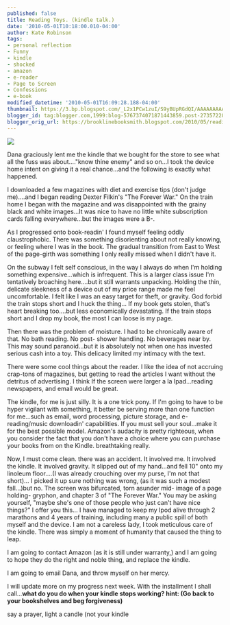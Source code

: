 ```yaml
---
published: false
title: Reading Toys. (kindle talk.)
date: '2010-05-01T10:18:00.010-04:00'
author: Kate Robinson
tags:
- personal reflection
- Funny
- kindle
- shocked
- amazon
- e-reader
- Page to Screen
- Confessions
- e-book
modified_datetime: '2010-05-01T16:09:28.188-04:00'
thumbnail: https://3.bp.blogspot.com/_L2x1PCw1zuI/S9yBUpRGdQI/AAAAAAAAADw/epwYaa2l7x0/s72-c/burgess-kindle.jpg
blogger_id: tag:blogger.com,1999:blog-5767374071871443859.post-273572289138579945
blogger_orig_url: https://brooklinebooksmith.blogspot.com/2010/05/reading-toys-kindle-talk.html
---
```

[![](https://3.bp.blogspot.com/_L2x1PCw1zuI/S9yBUpRGdQI/AAAAAAAAADw/epwYaa2l7x0/s320/burgess-kindle.jpg)](https://3.bp.blogspot.com/_L2x1PCw1zuI/S9yBUpRGdQI/AAAAAAAAADw/epwYaa2l7x0/s1600/burgess-kindle.jpg)

Dana graciously lent me the kindle that we bought for the store to see what all the fuss was about...."know thine enemy" and so on...I took the device home intent on giving it a real chance...and the following is exactly what happened.

I downloaded a few magazines with diet and exercise tips (don't judge me)....and I began reading Dexter Filkin's "The Forever War." On the train home I began with the magazine and was disappointed with the grainy black and white images...It was nice to have no little white subscription cards falling everywhere...but the images were a B-.

As I progressed onto book-readin' I found myself feeling oddly claustrophobic. There was something disorienting about not really knowing, or feeling where I was in the book. The gradual transition from East to West of the page-girth was something I only really missed when I didn't have it.

On the subway I felt self conscious, in the way I always do when I'm holding something expensive...which is infrequent. This is a larger class issue I'm tentatively broaching here....but it still warrants unpacking. Holding the thin, delicate sleekness of a device out of my price range made me feel uncomfortable. I felt like I was an easy target for theft, or gravity. God forbid the train stops short and I huck the thing... If my book gets stolen, that's heart breaking too....but less economically devastating. If the train stops short and I drop my book, the most I can loose is my page.

Then there was the problem of moisture. I had to be chronically aware of that. No bath reading. No post- shower handling. No beverages near by. This may sound paranoid...but it is absolutely not when one has invested serious cash into a toy. This delicacy limited my intimacy with the text.

There were some cool things about the reader. I like the idea of not accruing crap-tons of magazines, but getting to read the articles I want without the detritus of advertising. I think If the screen were larger a la Ipad...reading newspapers, and email would be great.

The kindle, for me is just silly. It is a one trick pony. If I'm going to have to be hyper vigilant with something, it better be serving more than one function for me...such as email, word processing, picture storage, and e-reading/music downloadin' capabilities. If you must sell your soul...make it for the best possible model. Amazon's audacity is pretty righteous, when you consider the fact that you don't have a choice where you can purchase your books from on the Kindle. breathtaking really.

Now, I must come clean. there was an accident. It involved me. It involved the kindle. It involved gravity. It slipped out of my hand...and fell 10" onto my linoleum floor....(I was already crouching over my purse, I'm not that short)... I picked it up sure nothing was wrong, (as it was such a modest fall...)but no. The screen was bifurcated, torn asunder mid- image of a page holding- gryphon, and chapter 3 of "The Forever War." You may be asking yourself, "maybe she's one of those people who just can't have nice things?" I offer you this... I have managed to keep my Ipod alive through 2 marathons and 4 years of training, including many a public spill of both myself and the device. I am not a careless lady, I took meticulous care of the kindle. There was simply a moment of humanity that caused the thing to leap.

I am going to contact Amazon (as it is still under warranty,) and I am going to hope they do the right and noble thing, and replace the kindle.

I am going to email Dana, and throw myself on her mercy.

I will update more on my progress next week. With the installment I shall call...**what do you do when your kindle stops working? hint: (Go back to your bookshelves and beg forgiveness)**

say a prayer, light a candle (not your kindle